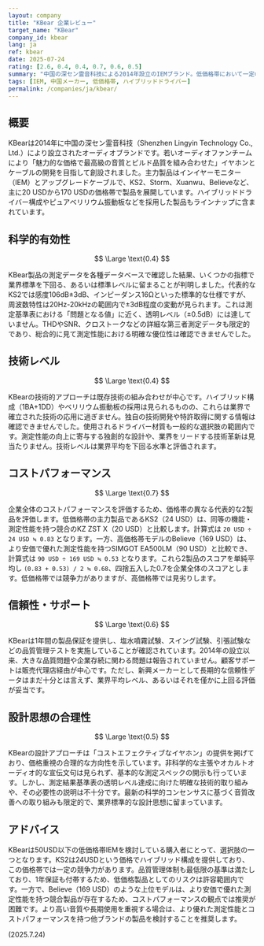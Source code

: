 ```yaml
---
layout: company
title: "KBear 企業レビュー"
target_name: "KBear"
company_id: kbear
lang: ja
ref: kbear
date: 2025-07-24
rating: [2.6, 0.4, 0.4, 0.7, 0.6, 0.5]
summary: "中国の深セン霊音科技による2014年設立のIEMブランド。低価格帯において一定の競争力を持つが、科学的透明性や技術革新において業界上位との差は明確。"
tags: [IEM, 中国メーカー, 低価格帯, ハイブリッドドライバー]
permalink: /companies/ja/kbear/
---
```


## 概要

KBearは2014年に中国の深セン霊音科技（Shenzhen Lingyin Technology Co., Ltd.）により設立されたオーディオブランドです。若いオーディオファンチームにより「魅力的な価格で最高級の音質とビルド品質を組み合わせた」イヤホンとケーブルの開発を目指して創設されました。主力製品はインイヤーモニター（IEM）とアップグレードケーブルで、KS2、Storm、Xuanwu、Believeなど、主に20 USDから170 USDの価格帯で製品を展開しています。ハイブリッドドライバー構成やピュアベリリウム振動板などを採用した製品もラインナップに含まれています。

## 科学的有効性

$$ \Large \text{0.4} $$

KBear製品の測定データを各種データベースで確認した結果、いくつかの指標で業界標準を下回る、あるいは標準レベルに留まることが判明しました。代表的なKS2では感度106dB±3dB、インピーダンス16Ωといった標準的な仕様ですが、周波数特性は20Hz-20kHzの範囲内で±3dB程度の変動が見られます。これは測定基準表における「問題となる値」に近く、透明レベル（±0.5dB）には達していません。THDやSNR、クロストークなどの詳細な第三者測定データも限定的であり、総合的に見て測定性能における明確な優位性は確認できませんでした。

## 技術レベル

$$ \Large \text{0.4} $$

KBearの技術的アプローチは既存技術の組み合わせが中心です。ハイブリッド構成（1BA+1DD）やベリリウム振動板の採用は見られるものの、これらは業界で確立された技術の応用に過ぎません。独自の技術開発や特許取得に関する情報は確認できませんでした。使用されるドライバー材質も一般的な選択肢の範囲内です。測定性能の向上に寄与する独創的な設計や、業界をリードする技術革新は見当たりません。技術レベルは業界平均を下回る水準と評価されます。

## コストパフォーマンス

$$ \Large \text{0.7} $$

企業全体のコストパフォーマンスを評価するため、価格帯の異なる代表的な2製品を評価します。低価格帯の主力製品であるKS2（24 USD）は、同等の機能・測定性能を持つ競合のKZ ZST X（20 USD）と比較します。計算式は `20 USD ÷ 24 USD ≒ 0.83` となります。一方、高価格帯モデルのBelieve（169 USD）は、より安価で優れた測定性能を持つSIMGOT EA500LM（90 USD）と比較でき、計算式は `90 USD ÷ 169 USD ≒ 0.53` となります。これら2製品のスコアを単純平均し `(0.83 + 0.53) / 2 ≒ 0.68`、四捨五入した0.7を企業全体のスコアとします。低価格帯では競争力がありますが、高価格帯では見劣りします。

## 信頼性・サポート

$$ \Large \text{0.6} $$

KBearは1年間の製品保証を提供し、塩水噴霧試験、スイング試験、引張試験などの品質管理テストを実施していることが確認されています。2014年の設立以来、大きな品質問題や企業存続に関わる問題は報告されていません。顧客サポートは販売代理店経由が中心です。ただし、新興メーカーとして長期的な信頼性データはまだ十分とは言えず、業界平均レベル、あるいはそれを僅かに上回る評価が妥当です。

## 設計思想の合理性

$$ \Large \text{0.5} $$

KBearの設計アプローチは「コストエフェクティブなイヤホン」の提供を掲げており、価格重視の合理的な方向性を示しています。非科学的な主張やオカルトオーディオ的な宣伝文句は見られず、基本的な測定スペックの開示も行っています。しかし、測定結果基準表の透明レベル達成に向けた明確な技術的取り組みや、その必要性の説明は不十分です。最新の科学的コンセンサスに基づく音質改善への取り組みも限定的で、業界標準的な設計思想に留まっています。

## アドバイス

KBearは50USD以下の低価格帯IEMを検討している購入者にとって、選択肢の一つとなります。KS2は24USDという価格でハイブリッド構成を提供しており、この価格帯では一定の競争力があります。品質管理体制も最低限の基準は満たしており、1年保証も付帯するため、低価格製品としてのリスクは許容範囲内です。一方で、Believe（169 USD）のような上位モデルは、より安価で優れた測定性能を持つ競合製品が存在するため、コストパフォーマンスの観点では推奨が困難です。より高い音質や長期使用を重視する場合は、より優れた測定性能とコストパフォーマンスを持つ他ブランドの製品を検討することを推奨します。

(2025.7.24)
